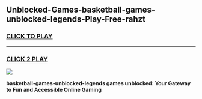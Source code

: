 
## Unblocked-Games-basketball-games-unblocked-legends-Play-Free-rahzt
<h3>
<a href="https://premium76.site?title=basketball-games-unblocked-legends&ref=20M">CLICK TO PLAY</a></h3>
<hr>

<h3>
<a href="https://premium76.site?title=basketball-games-unblocked-legends&ref=20M">CLICK 2 PLAY</a>
  
</h3>

<a href="https://premium76.site?title=basketball-games-unblocked-legends&ref=19M"><img src="https://clearcache.store/games.png"></a>


**basketball-games-unblocked-legends games unblocked: Your Gateway to Fun and Accessible Online Gaming**
